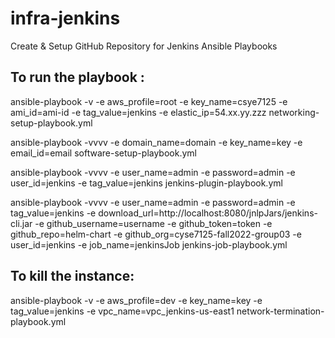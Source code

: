 # infra-jenkins
Create &amp; Setup GitHub Repository for Jenkins Ansible Playbooks


## To run the playbook :

ansible-playbook -v -e aws_profile=root -e key_name=csye7125 -e ami_id=ami-id -e tag_value=jenkins -e elastic_ip=54.xx.yy.zzz networking-setup-playbook.yml


ansible-playbook -vvvv -e domain_name=domain -e key_name=key -e email_id=email software-setup-playbook.yml


ansible-playbook -vvvv -e user_name=admin -e password=admin -e user_id=jenkins -e tag_value=jenkins jenkins-plugin-playbook.yml



ansible-playbook -vvvv -e user_name=admin -e password=admin -e tag_value=jenkins -e download_url=http://localhost:8080/jnlpJars/jenkins-cli.jar -e github_username=username -e github_token=token -e github_repo=helm-chart  -e github_org=cyse7125-fall2022-group03 -e user_id=jenkins -e job_name=jenkinsJob jenkins-job-playbook.yml



## To kill the instance:

ansible-playbook -v -e aws_profile=dev -e key_name=key -e tag_value=jenkins -e vpc_name=vpc_jenkins-us-east1 network-termination-playbook.yml




 
